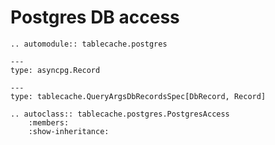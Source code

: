 # Postgres DB access

```{eval-rst}
.. automodule:: tablecache.postgres
```

```{py:data} DbRecord
---
type: asyncpg.Record
```

```{py:data} RecordsSpec[Record]
---
type: tablecache.QueryArgsDbRecordsSpec[DbRecord, Record]
```

```{eval-rst}
.. autoclass:: tablecache.postgres.PostgresAccess
    :members:
    :show-inheritance:
```

